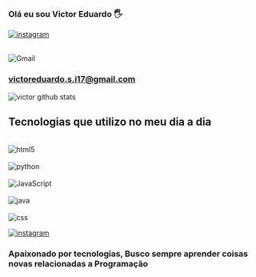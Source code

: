 
### Olá eu sou Victor  Eduardo 🖐

[![instagram ](https://img.shields.io/badge/Instagram-1c28c2?style=for-the-badge&logo=instagram&logoColor=white)](https://www.instagram.com/_victorx17/)

<div style="display: inline_block"><br/>
<img aLign="center" aLt="Gmail" src="https://img.shields.io/badge/Gmail-D14836?style=for-the-badge&logo=gmail&logoColor=white"/>

### victoreduardo.s.i17@gmail.com

![victor github stats](https://github-readme-stats.vercel.app/api?username=VictoreduardoSi&show_icons=true&theme=adical)

## Tecnologias que utilizo no meu dia a dia

<div style="display: inline_block"><br/>
<img aLign="center" aLt="html5" src="https://img.shields.io/badge/HTML-239120?style=for-the-badge&logo=html5&logoColor=white" />

<div style="display: inline_block"><br/>
<img aLign="center" aLt="python" src="https://img.shields.io/badge/Python-14354C?style=for-the-badge&logo=python&logoColor=white" />

<div style="display: inline_block"><br/>
<img aLign="center" aLt="JavaScript" src="https://img.shields.io/badge/JavaScript-F7DF1E?style=for-the-badge&logo=javascript&logoColor=black" />

<div style="display: inline_block"><br/>
<img aLign="center" aLt="java" src="https://img.shields.io/badge/Java-ED8B00?style=for-the-badge&logo=openjdk&logoColor=white" />

<div style="display: inline_block"><br/>
<img aLign="center" aLt="css" src="https://img.shields.io/badge/CSS-239120?&style=for-the-badge&logo=css3&logoColor=white" />





[![instagram ](https://img.shields.io/badge/linktree-44e44a?style=for-the-badge&logo=linktree&logoColor=white)](https://linktr.ee/victor_eduardo.si)

### Apaixonado por tecnologias, Busco sempre aprender coisas novas relacionadas a Programação
